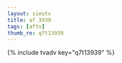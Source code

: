 ```yaml
--- 
layout: sieutv
title: af 3939
tags: [aftv]
thumb_re: q7t13939
---
```

{% include tvadv key="q7t13939" %} 
